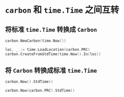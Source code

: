 # `carbon` 和 `time.Time` 之间互转

## 将标准 `time.Time` 转换成 `Carbon`

```go
carbon.NewCarbon(time.Now())

loc, _ := time.LoadLocation(carbon.PRC)
carbon.CreateFromStdTime(time.Now().In(loc))
```

## 将 `Carbon` 转换成标准 `time.Time`

```go
carbon.Now().StdTime()

carbon.Now(carbon.PRC).StdTime()
```